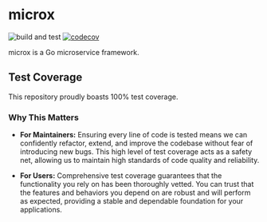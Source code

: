 # microx

![build and test](https://github.com/ndewet/microx/actions/workflows/go_build_and_test.yml/badge.svg) [![codecov](https://codecov.io/github/ndewet/microx/branch/main/graph/badge.svg?token=7QBUP8QMU5)](https://codecov.io/github/ndewet/microx)

microx is a Go microservice framework.

## Test Coverage

This repository proudly boasts 100% test coverage.

### Why This Matters

- **For Maintainers:** Ensuring every line of code is tested means we can confidently refactor, extend, and improve the codebase without fear of introducing new bugs. This high level of test coverage acts as a safety net, allowing us to maintain high standards of code quality and reliability.

- **For Users:** Comprehensive test coverage guarantees that the functionality you rely on has been thoroughly vetted. You can trust that the features and behaviors you depend on are robust and will perform as expected, providing a stable and dependable foundation for your applications.
